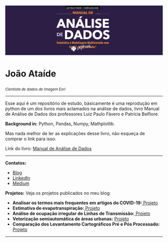 
<p align="center">
  <img src="banner.png" >
</p>

# João Ataíde
<sub>*Cientista de dados de Imagem Esri*</sub>

---

Esse aqui é um repositório de estudo, básicamente é uma reprodução em python de um dos livros mais aclamados na análise de dados, livro Manual de Análise de Dados dos professores Luiz Paulo Fávero e Patrícia Belfiore.

**Background in:** Python, Pandas, Numpy, Mathplotlib.

Mas nada melhor de ler as explicações desse livro, não esqueça de comprar o link para isso.

Link do livro:
[Manual de Análise de Dados](https://www.amazon.com.br/Manual-An%C3%A1lise-Dados-Luiz-F%C3%A1vero/dp/8535270876/ref=asc_df_8535270876/?tag=googleshopp00-20&linkCode=df0&hvadid=379751563849&hvpos=&hvnetw=g&hvrand=12147588813208390255&hvpone=&hvptwo=&hvqmt=&hvdev=c&hvdvcmdl=&hvlocint=&hvlocphy=9074273&hvtargid=pla-864709407967&psc=1)

---

**Contatos:**
* [Blog](https://www.joaoataide.com)
* [LinkedIn](https://www.linkedin.com/in/joaoataidee/)
* [Medium](https://medium.com/@jooataide)


**Projetos:**
Veja os projetos publicados no meu blog:

* **Analisar os termos mais frequentes em artigos do COVID-19:**[ Projeto](https://www.joaoataide.com/post/desafio-kaggle-covid-19)
* **Estimativa de evapotranspiração:**[ Projeto](https://www.joaoataide.com/post/estimativa-da-evapotranspiração)
* **Análise de ocupação irregular de Linhas de Transmissão:**[ Projeto](https://www.joaoataide.com/post/linhas-de-transmissão)
* **Vetorização semiautomática de áreas urbanas:** [ Projeto](https://www.joaoataide.com/post/vetorização-semiautomática)
* **Comparação dos Levantamento Cartográficos Pré e Pós Processado:**[ Projeto](https://www.joaoataide.com/post/pós-e-pré-processados)
---




